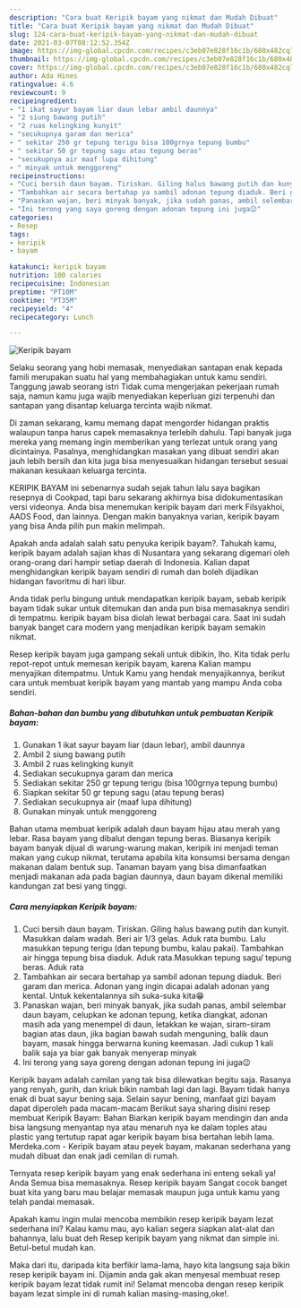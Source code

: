```yaml
---
description: "Cara buat Keripik bayam yang nikmat dan Mudah Dibuat"
title: "Cara buat Keripik bayam yang nikmat dan Mudah Dibuat"
slug: 124-cara-buat-keripik-bayam-yang-nikmat-dan-mudah-dibuat
date: 2021-03-07T08:12:52.354Z
image: https://img-global.cpcdn.com/recipes/c3eb07e828f16c1b/680x482cq70/keripik-bayam-foto-resep-utama.jpg
thumbnail: https://img-global.cpcdn.com/recipes/c3eb07e828f16c1b/680x482cq70/keripik-bayam-foto-resep-utama.jpg
cover: https://img-global.cpcdn.com/recipes/c3eb07e828f16c1b/680x482cq70/keripik-bayam-foto-resep-utama.jpg
author: Ada Hines
ratingvalue: 4.6
reviewcount: 9
recipeingredient:
- "1 ikat sayur bayam liar daun lebar ambil daunnya"
- "2 siung bawang putih"
- "2 ruas kelingking kunyit"
- "secukupnya garam dan merica"
- " sekitar 250 gr tepung terigu bisa 100grnya tepung bumbu"
- " sekitar 50 gr tepung sagu atau tepung beras"
- "secukupnya air maaf lupa dihitung"
- " minyak untuk menggoreng"
recipeinstructions:
- "Cuci bersih daun bayam. Tiriskan. Giling halus bawang putih dan kunyit. Masukkan dalam wadah. Beri air 1/3 gelas. Aduk rata bumbu. Lalu masukkan tepung terigu (dan tepung bumbu, kalau pakai). Tambahkan air hingga tepung bisa diaduk. Aduk rata.Masukkan tepung sagu/ tepung beras. Aduk rata"
- "Tambahkan air secara bertahap ya sambil adonan tepung diaduk. Beri garam dan merica. Adonan yang ingin dicapai adalah adonan yang kental. Untuk kekentalannya sih suka-suka kita😁"
- "Panaskan wajan, beri minyak banyak, jika sudah panas, ambil selembar daun bayam, celupkan ke adonan tepung, ketika diangkat, adonan masih ada yang menempel di daun, letakkan ke wajan, siram-siram bagian atas daun, jika bagian bawah sudah menguning, balik daun bayam, masak hingga berwarna kuning keemasan. Jadi cukup 1 kali balik saja ya biar gak banyak menyerap minyak"
- "Ini terong yang saya goreng dengan adonan tepung ini juga😉"
categories:
- Resep
tags:
- keripik
- bayam

katakunci: keripik bayam 
nutrition: 100 calories
recipecuisine: Indonesian
preptime: "PT10M"
cooktime: "PT35M"
recipeyield: "4"
recipecategory: Lunch

---
```



![Keripik bayam](https://img-global.cpcdn.com/recipes/c3eb07e828f16c1b/680x482cq70/keripik-bayam-foto-resep-utama.jpg)

Selaku seorang yang hobi memasak, menyediakan santapan enak kepada famili merupakan suatu hal yang membahagiakan untuk kamu sendiri. Tanggung jawab seorang istri Tidak cuma mengerjakan pekerjaan rumah saja, namun kamu juga wajib menyediakan keperluan gizi terpenuhi dan santapan yang disantap keluarga tercinta wajib nikmat.

Di zaman  sekarang, kamu memang dapat mengorder hidangan praktis walaupun tanpa harus capek memasaknya terlebih dahulu. Tapi banyak juga mereka yang memang ingin memberikan yang terlezat untuk orang yang dicintainya. Pasalnya, menghidangkan masakan yang dibuat sendiri akan jauh lebih bersih dan kita juga bisa menyesuaikan hidangan tersebut sesuai makanan kesukaan keluarga tercinta. 

KERIPIK BAYAM ini sebenarnya sudah sejak tahun lalu saya bagikan resepnya di Cookpad, tapi baru sekarang akhirnya bisa didokumentasikan versi videonya. Anda bisa menemukan keripik bayam dari merk Filsyakhoi, AADS Food, dan lainnya. Dengan makin banyaknya varian, keripik bayam yang bisa Anda pilih pun makin melimpah.

Apakah anda adalah salah satu penyuka keripik bayam?. Tahukah kamu, keripik bayam adalah sajian khas di Nusantara yang sekarang digemari oleh orang-orang dari hampir setiap daerah di Indonesia. Kalian dapat menghidangkan keripik bayam sendiri di rumah dan boleh dijadikan hidangan favoritmu di hari libur.

Anda tidak perlu bingung untuk mendapatkan keripik bayam, sebab keripik bayam tidak sukar untuk ditemukan dan anda pun bisa memasaknya sendiri di tempatmu. keripik bayam bisa diolah lewat berbagai cara. Saat ini sudah banyak banget cara modern yang menjadikan keripik bayam semakin nikmat.

Resep keripik bayam juga gampang sekali untuk dibikin, lho. Kita tidak perlu repot-repot untuk memesan keripik bayam, karena Kalian mampu menyajikan ditempatmu. Untuk Kamu yang hendak menyajikannya, berikut cara untuk membuat keripik bayam yang mantab yang mampu Anda coba sendiri.

<!--inarticleads1-->

##### Bahan-bahan dan bumbu yang dibutuhkan untuk pembuatan Keripik bayam:

1. Gunakan 1 ikat sayur bayam liar (daun lebar), ambil daunnya
1. Ambil 2 siung bawang putih
1. Ambil 2 ruas kelingking kunyit
1. Sediakan secukupnya garam dan merica
1. Sediakan  sekitar 250 gr tepung terigu (bisa 100grnya tepung bumbu)
1. Siapkan  sekitar 50 gr tepung sagu (atau tepung beras)
1. Sediakan secukupnya air (maaf lupa dihitung)
1. Gunakan  minyak untuk menggoreng


Bahan utama membuat keripik adalah daun bayam hijau atau merah yang lebar. Rasa bayam yang dibalut dengan tepung beras. Biasanya keripik bayam banyak dijual di warung-warung makan, keripik ini menjadi teman makan yang cukup nikmat, terutama apabila kita konsumsi bersama dengan makanan dalam bentuk sup. Tanaman bayam yang bisa dimanfaatkan menjadi makanan ada pada bagian daunnya, daun bayam dikenal memiliki kandungan zat besi yang tinggi. 

<!--inarticleads2-->

##### Cara menyiapkan Keripik bayam:

1. Cuci bersih daun bayam. Tiriskan. Giling halus bawang putih dan kunyit. Masukkan dalam wadah. Beri air 1/3 gelas. Aduk rata bumbu. Lalu masukkan tepung terigu (dan tepung bumbu, kalau pakai). Tambahkan air hingga tepung bisa diaduk. Aduk rata.Masukkan tepung sagu/ tepung beras. Aduk rata
1. Tambahkan air secara bertahap ya sambil adonan tepung diaduk. Beri garam dan merica. Adonan yang ingin dicapai adalah adonan yang kental. Untuk kekentalannya sih suka-suka kita😁
1. Panaskan wajan, beri minyak banyak, jika sudah panas, ambil selembar daun bayam, celupkan ke adonan tepung, ketika diangkat, adonan masih ada yang menempel di daun, letakkan ke wajan, siram-siram bagian atas daun, jika bagian bawah sudah menguning, balik daun bayam, masak hingga berwarna kuning keemasan. Jadi cukup 1 kali balik saja ya biar gak banyak menyerap minyak
1. Ini terong yang saya goreng dengan adonan tepung ini juga😉


Keripik bayam adalah camilan yang tak bisa dilewatkan begitu saja. Rasanya yang renyah, gurih, dan kriuk bikin nambah lagi dan lagi. Bayam tidak hanya enak di buat sayur bening saja. Selain sayur bening, manfaat gizi bayam dapat diperoleh pada macam-macam Berikut saya sharing disini resep membuat Keripik Bayam: Bahan Biarkan keripik bayam mendingin dan anda bisa langsung menyantap nya atau menaruh nya ke dalam toples atau plastic yang tertutup rapat agar keripik bayam bisa bertahan lebih lama. Merdeka.com - Keripik bayam atau peyek bayam, makanan sederhana yang mudah dibuat dan enak jadi cemilan di rumah. 

Ternyata resep keripik bayam yang enak sederhana ini enteng sekali ya! Anda Semua bisa memasaknya. Resep keripik bayam Sangat cocok banget buat kita yang baru mau belajar memasak maupun juga untuk kamu yang telah pandai memasak.

Apakah kamu ingin mulai mencoba membikin resep keripik bayam lezat sederhana ini? Kalau kamu mau, ayo kalian segera siapkan alat-alat dan bahannya, lalu buat deh Resep keripik bayam yang nikmat dan simple ini. Betul-betul mudah kan. 

Maka dari itu, daripada kita berfikir lama-lama, hayo kita langsung saja bikin resep keripik bayam ini. Dijamin anda gak akan menyesal membuat resep keripik bayam lezat tidak rumit ini! Selamat mencoba dengan resep keripik bayam lezat simple ini di rumah kalian masing-masing,oke!.

